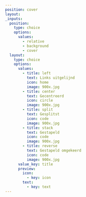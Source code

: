```yaml
---
position: cover
layout:
_inputs:
  position:
    type: choice
    options:
      values:
        - relative
        - background
        - cover
  layout:
    type: choice
    options:
      values:
        - title: left
          text: Links uitgelijnd
          icon: home
          image: 900x.jpg
        - title: center
          text: Gecentreerd
          icon: circle
          image: 900x.jpg
        - title: split
          text: Gesplitst
          icon: code
          image: 900x.jpg
        - title: stack
          text: Gestapeld
          icon: code
          image: 900x.jpg
        - title: reverse
          text: Gestapeld omgekeerd
          icon: code
          image: 900x.jpg
      value_key: title
      preview:
        icon:
          - key: icon
        text:
          - key: text
---
```

